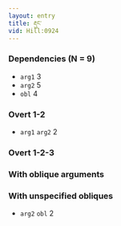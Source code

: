 ```yaml
---
layout: entry
title: རྡུང་
vid: Hill:0924
---
```

### Dependencies (N = 9)
* `arg1` 3
* `arg2` 5
* `obl` 4


### Overt 1-2
* `arg1` `arg2` 2


### Overt 1-2-3


### With oblique arguments


### With unspecified obliques
* `arg2` `obl` 2
